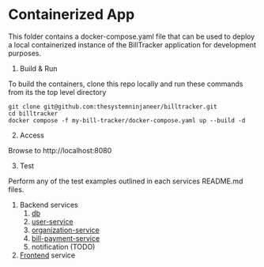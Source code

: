# Containerized App

This folder contains a docker-compose.yaml file that can be used to deploy a local containerized instance of the BillTracker application for development purposes.

1. Build & Run

To build the containers, clone this repo locally and run these commands from its the top level directory
```
git clone git@github.com:thesystemninjaneer/billtracker.git
cd billtracker
docker compose -f my-bill-tracker/docker-compose.yaml up --build -d 
```

2. Access

Browse to http://localhost:8080

3. Test

Perform any of the test examples outlined in each services README.md files.

1. Backend services
   1. [db](../backend/db/README.md)
   2. [user-service](../backend/user-service/README.md)
   3. [organization-service](../backend/organization-service/README.md)
   4. [bill-payment-service](../backend/bill-payment-service/README.md)
   5. notification (TODO)
2. [Frontend](../my-bill-tracker-frontend/README.md) service